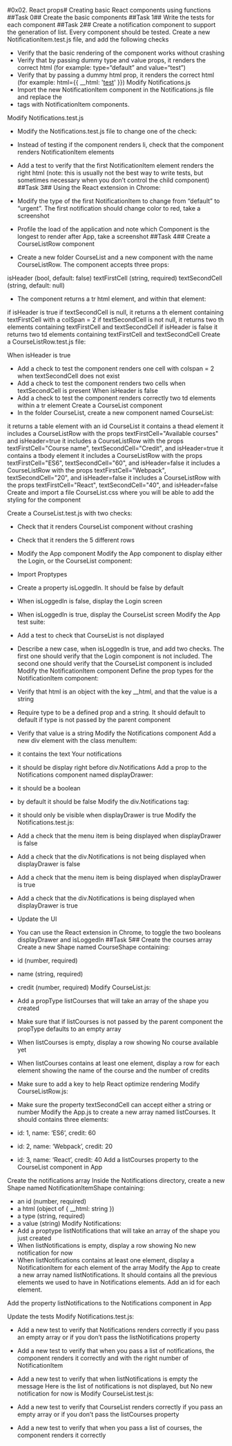 #0x02. React props#
Creating basic React components using functions
##Task 0##
Create the basic components
##Task 1##
Write the tests for each component
##Task 2##
Create a notification component to support the generation of list. 
Every component should be tested. Create a new NotificationItem.test.js file, and add the following checks
- Verify that the basic rendering of the component works without crashing
- Verify that by passing dummy type and value props, it renders the correct html (for example: type=“default” and value=“test”)
- Verify that by passing a dummy html prop, it renders the correct html (for example: html={{ __html: '<u>test</u>' }})
Modify Notifications.js
- Import the new NotificationItem component in the Notifications.js file and replace the <li> tags with NotificationItem components.

Modify Notifications.test.js
- Modify the Notifications.test.js file to change one of the check:

- Instead of testing if the component renders li, check that the component renders NotificationItem elements
- Add a test to verify that the first NotificationItem element renders the right html (note: this is usually not the best way to write tests, but sometimes necessary when you don’t control the child component)
##Task 3##
Using the React extension in Chrome:

- Modify the type of the first NotificationItem to change from “default” to “urgent”. The first notification should change color to red, take a screenshot
- Profile the load of the application and note which Component is the longest to render after App, take a screenshot
##Task 4##
Create a CourseListRow component
- Create a new folder CourseList and a new component with the name CourseListRow. The component accepts three props:

isHeader (bool, default: false)
textFirstCell (string, required)
textSecondCell (string, default: null)
- The component returns a tr html element, and within that element:

if isHeader is true
if textSecondCell is null, it returns a th element containing textFirstCell with a colSpan = 2
if textSecondCell is not null, it returns two th elements containing textFirstCell and textSecondCell
if isHeader is false
it returns two td elements containing textFirstCell and textSecondCell
Create a CourseListRow.test.js file:

When isHeader is true
- Add a check to test the component renders one cell with colspan = 2 when textSecondCell does not exist
- Add a check to test the component renders two cells when textSecondCell is present
When isHeader is false
- Add a check to test the component renders correctly two td elements within a tr element
Create a CourseList component
- In the folder CourseList, create a new component named CourseList:

it returns a table element with an id CourseList
it contains a thead element
it includes a CourseListRow with the props textFirstCell="Available courses" and isHeader=true
it includes a CourseListRow with the props textFirstCell="Course name", textSecondCell="Credit", and isHeader=true
it contains a tbody element
it includes a CourseListRow with the props textFirstCell="ES6", textSecondCell="60", and isHeader=false
it includes a CourseListRow with the props textFirstCell="Webpack", textSecondCell="20", and isHeader=false
it includes a CourseListRow with the props textFirstCell="React", textSecondCell="40", and isHeader=false
Create and import a file CourseList.css where you will be able to add the styling for the component

Create a CourseList.test.js with two checks:

- Check that it renders CourseList component without crashing
- Check that it renders the 5 different rows
- Modify the App component
Modify the App component to display either the Login, or the CourseList component:

- Import Proptypes
- Create a property isLoggedIn. It should be false by default
- When isLoggedIn is false, display the Login screen
- When isLoggedIn is true, display the CourseList screen
Modify the App test suite:
- Add a test to check that CourseList is not displayed
- Describe a new case, when isLoggedIn is true, and add two checks. The first one should verify that the Login component is not included. The second one should verify that the CourseList component is included
Modify the NotificationItem component
Define the prop types for the NotificationItem component:

- Verify that html is an object with the key __html, and that the value is a string
- Require type to be a defined prop and a string. It should default to default if type is not passed by the parent component
- Verify that value is a string
Modify the Notifications component
Add a new div element with the class menuItem:

- it contains the text Your notifications
- it should be display right before div.Notifications
Add a prop to the Notifications component named displayDrawer:

- it should be a boolean
- by default it should be false
Modify the div.Notifications tag:

- it should only be visible when displayDrawer is true
Modify the Notifications.test.js:

- Add a check that the menu item is being displayed when displayDrawer is false
- Add a check that the div.Notifications is not being displayed when displayDrawer is false
- Add a check that the menu item is being displayed when displayDrawer is true
- Add a check that the div.Notifications is being displayed when displayDrawer is true
- Update the UI
- You can use the React extension in Chrome, to toggle the two booleans displayDrawer and isLoggedIn
##Task 5##
Create the courses array
Create a new Shape named CourseShape containing:

- id (number, required)
- name (string, required)
- credit (number, required)
Modify CourseList.js:

- Add a propType listCourses that will take an array of the shape you created
- Make sure that if listCourses is not passed by the parent component the propType defaults to an empty array
- When listCourses is empty, display a row showing No course available yet
- When listCourses contains at least one element, display a row for each element showing the name of the course and the number of credits
- Make sure to add a key to help React optimize rendering
Modify CourseListRow.js:

- Make sure the property textSecondCell can accept either a string or number
Modify the App.js to create a new array named listCourses. It should contains three elements:

- id: 1, name: ‘ES6’, credit: 60
- id: 2, name: ‘Webpack’, credit: 20
- id: 3, name: ‘React’, credit: 40
Add a listCourses property to the CourseList component in App

Create the notifications array
Inside the Notifications directory, create a new Shape named NotificationItemShape containing:

- an id (number, required)
- a html (object of { \_\_html: string })
- a type (string, required)
- a value (string)
Modify Notifications:
- Add a proptype listNotifications that will take an array of the shape you just created
- When listNotifications is empty, display a row showing No new notification for now
- When listNotifications contains at least one element, display a NotificationItem for each element of the array
Modify the App to create a new array named listNotifications. It should contains all the previous elements we used to have in Notifications elements. Add an id for each element.

Add the property listNotifications to the Notifications component in App

Update the tests
Modify Notifications.test.js:

- Add a new test to verify that Notifications renders correctly if you pass an empty array or if you don’t pass the listNotifications property
- Add a new test to verify that when you pass a list of notifications, the component renders it correctly and with the right number of NotificationItem
- Add a new test to verify that when listNotifications is empty the message Here is the list of notifications is not displayed, but No new notification for now is
Modify CourseList.test.js:

- Add a new test to verify that CourseList renders correctly if you pass an empty array or if you don’t pass the listCourses property
- Add a new test to verify that when you pass a list of courses, the component renders it correctly
